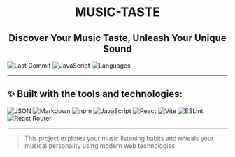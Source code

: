 <h1 align="center">MUSIC-TASTE</h1>

<h2 align="center"> Discover Your Music Taste, Unleash Your Unique Sound </h2>

![Last Commit](https://img.shields.io/badge/last%20commit-today-blue.svg)
![JavaScript](https://img.shields.io/badge/javascript-52.6%25-yellow.svg)
![Languages](https://img.shields.io/badge/languages-3-blue.svg)

---

## ✨ Built with the tools and technologies:

![JSON](https://img.shields.io/badge/-JSON-black?logo=json&logoColor=white)
![Markdown](https://img.shields.io/badge/-Markdown-black?logo=markdown&logoColor=white)
![npm](https://img.shields.io/badge/-npm-red?logo=npm&logoColor=white)
![JavaScript](https://img.shields.io/badge/-JavaScript-F7DF1E?logo=javascript&logoColor=black)
![React](https://img.shields.io/badge/-React-61DAFB?logo=react&logoColor=black)
![Vite](https://img.shields.io/badge/-Vite-646CFF?logo=vite&logoColor=white)
![ESLint](https://img.shields.io/badge/-ESLint-4B32C3?logo=eslint&logoColor=white)
![React Router](https://img.shields.io/badge/-React%20Router-CA4245?logo=react-router&logoColor=white)

---

> This project explores your music listening habits and reveals your musical personality using modern web technologies.
